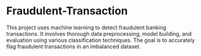 # Fraudulent-Transaction
This project uses machine learning to detect fraudulent banking transactions. It involves thorough data preprocessing, model building, and evaluation using various classification techniques. The goal is to accurately flag fraudulent transactions in an imbalanced dataset.
